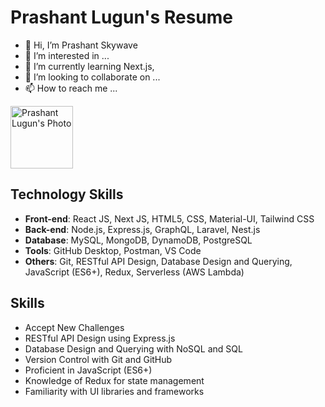 # Prashant Lugun's Resume

- 👋 Hi, I’m Prashant Skywave
- 👀 I’m interested in ...
- 🌱 I’m currently learning Next.js, 
- 💞️ I’m looking to collaborate on ...
- 📫 How to reach me ...

<img src="https://avatars.githubusercontent.com/u/136677987?v=4" alt="Prashant Lugun's Photo" height="100px" aspectratio="1/1"/>

## Technology Skills

- **Front-end**: React JS, Next JS, HTML5, CSS, Material-UI, Tailwind CSS
- **Back-end**: Node.js, Express.js, GraphQL, Laravel, Nest.js
- **Database**: MySQL, MongoDB, DynamoDB, PostgreSQL
- **Tools**: GitHub Desktop, Postman, VS Code
- **Others**: Git, RESTful API Design, Database Design and Querying, JavaScript (ES6+), Redux, Serverless (AWS Lambda)

## Skills

- Accept New Challenges
- RESTful API Design using Express.js
- Database Design and Querying with NoSQL and SQL
- Version Control with Git and GitHub
- Proficient in JavaScript (ES6+)
- Knowledge of Redux for state management
- Familiarity with UI libraries and frameworks
